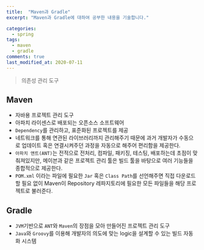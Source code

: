 ```yaml
---
title:  "Maven과 Gradle"
excerpt: "Maven과 Gradle에 대하여 공부한 내용을 기술합니다."

categories:
  - spring
tags:
  - maven
  - gradle
comments: true
last_modified_at: 2020-07-11
---
```


> 의존성 관리 도구

## Maven
* 자바용 프로젝트 관리 도구
* 아파치 라이센스로 배포되는 오픈소스 소프트웨어
* `Dependency`를 관리하고, 표준화된 프로젝트를 제공
* 네트워크를 통해 연관된 라이브러리까지 관리해주기 때문에 과거 개발자가 수동으로 업데이트 혹은 연결시켜주던 과정을 자동으로 해주어 편리함을 제공한다.
* `아파치 앤트(ANT)`는 전적으로 전처리, 컴파일, 패키징, 테스팅, 배포하는데 초점이 맞춰져있지만, 메이븐과 같은 프로젝트 관리 툴은 빌드 툴을 바탕으로 여러 기능들을 종합적으로 제공한다.
* `POM.xml` 이라는 파일에 필요한 `Jar` 혹은 `Class Path`를 선언해주면 직접 다운로드할 필요 없이 Maven이 Repository 레파지토리에 필요한 모든 파일들을 해당 프로젝트로 불러준다. 

## Gradle
* `JVM`기반으로 `ANT`와 `Maven`의 장점을 모아 만들어진 프로젝트 관리 도구
* `Java`와 `Groovy`를 이용해 개발자의 의도에 맞는 logic을 설계할 수 있는 빌드 자동화 시스템